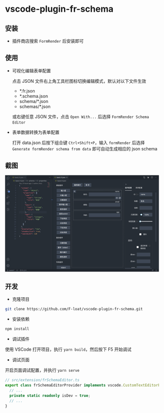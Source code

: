 # vscode-plugin-fr-schema

## 安装

* 插件商店搜索 `FormRender` 后安装即可

## 使用

* 可视化编辑表单配置
  
  点击 JSON 文件右上角工具栏图标切换编辑模式，默认对以下文件生效

  - *.fr.json
  - *.schema.json
  - schema/*.json
  - schemas/*.json

  或右键任意 JSON 文件，点击 `Open With...` 后选择 `FormRender Schema Editor`

* 表单数据转换为表单配置

  打开 data.json 后按下组合键 `Ctrl+Shift+P`，输入 `formRender` 后选择 `Generate formRender schema from data` 即可自动生成相应的 json schema

## 截图

![overview](./screenshot/overview.png)

## 开发

* 克隆项目

``` sh
git clone https://github.com/F-loat/vscode-plugin-fr-schema.git
```

* 安装依赖

``` sh
npm install
```

* 调试插件

使用 VSCode 打开项目，执行 `yarn build`，然后按下 F5 开始调试

* 调试页面

开启页面调试配置，并执行 `yarn serve`

``` ts
// src/extension/frSchemaEditor.ts
export class frSchemaEditorProvider implements vscode.CustomTextEditorProvider {
  // ...
  private static readonly isDev = true;
  // ...
}
```
